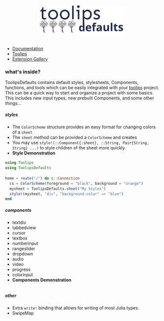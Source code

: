 </br>
<div align="center"><img src = "https://github.com/ChifiSource/image_dump/blob/main/toolips/toolipsdefaults.png" href = "https://toolips.app"></img></div>
</br>

- [Documentation](doc.toolips.app/extensions/toolips_base64)
- [Toolips](https://github.com/ChifiSource/Toolips.jl)
- [Extension Gallery](https://toolips.app/?page=gallery&selected=defaults)
### what's inside?
ToolipsDefaults contains default styles, stylesheets, Components, functions, and tools which can be easily integrated with your [toolips](https://github.com/ChifiSource/Toolips.jl) project. This can be a quick way to start and organize a project with some basics. This includes new input types, new prebuilt Components, and some other things...

##### styles
- The `ColorScheme` structure provides an easy format for changing colors of a `sheet`
- The `sheet` method can be provided a `ColorScheme` and creates
- You may use `style!(::Component{:sheet}, ::String, Pair{String, String} ...)` to style children of the sheet more quickly.
- **Style Demonstration**
```julia
using Toolips
using ToolipsDefaults

home = route("/") do c::Connection
  cs = ColorScheme(foreground = "black", background = "orange")
  mysheet = ToolipsDefaults.sheet("My Styles")
  style!(mysheet, "div", "background-color" => "blue")
end
```
##### components
- textdiv
- tabbedview
- cursor
- textbox
- numberinput
- rangeslider
- dropdown
- audio
- video
- progress
- colorinput
- **Components Demonstration**
```julia

```
##### other
- Extra `write!` binding that allows for writing of most Julia types.
- SwipeMap

